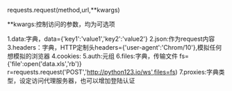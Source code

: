 requests.request(method,url,**kwargs)

**kwargs:控制访问的参数，均为可选项

1.data:字典，data={'key1':'value1','key2':'value2'}
2.json:作为request内容
3.headers：字典，HTTP定制头headers={'user-agent':'Chrom/10'},模拟任何想模拟的浏览器
4.cookies:
5.auth:元组
6.files:字典，传输文件
fs={'file':open('data.xls','rb')}
r=requests.request('POST','http://python123.io/ws',files=fs)
7.proxies:字典类型，设定访问代理服务器，也可以增加登陆认证